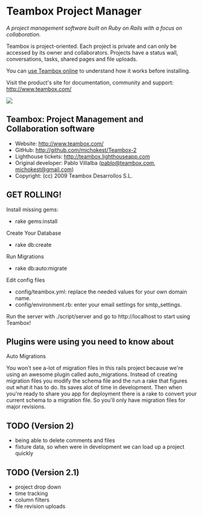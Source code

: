Teambox Project Manager
================================

*A project management software built on Ruby on Rails with a focus on collaboration.*

Teambox is project-oriented. Each project is private and can only be accessed by its owner and collaborators.
Projects have a status wall, conversations, tasks, shared pages and file uploads.

You can [use Teambox online](http://www.teambox.com/ "Teambox") to understand how it works before installing.

Visit the product's site for documentation, community and support: <http://www.teambox.com/>

<img src="http://blog.teambox.com/rails_features.jpg"/>

Teambox: Project Management and Collaboration software
-------

- Website: <http://www.teambox.com/>
- GitHub: <http://github.com/michokest/Teambox-2>
- Lighthouse tickets: <http://teambox.lighthouseapp.com>
- Original developer: Pablo Villalba (pablo@teambox.com, michokest@gmail.com)
- Copyright: (cc) 2009 Teambox Desarrollos S.L.


GET ROLLING!
-------

Install missing gems:

- rake gems:install

Create Your Database 

- rake db:create

Run Migrations

- rake db:auto:migrate

Edit config files

- config/teambox.yml: replace the needed values for your own domain name.
- config/environment.rb: enter your email settings for smtp_settings.

Run the server with ./script/server and go to http://localhost to start using Teambox!


Plugins were using you need to know about
-------

Auto Migrations

You won't see a-lot of migration files in this rails project because we're
using an awesome plugin called auto_migrations. Instead of creating migration
files you modify the schema file and the run a rake that figures out what it 
has to do. Its saves alot of time in development. Then when you're ready to
share you app for deployment there is a rake to convert your current schema
to a migration file. So you'll only have migration files for major revisions.

TODO (Version 2)
-----

* being able to delete comments and files
* fixture data, so when were in development we can load up a project quickly

TODO (Version 2.1)
-----

* project drop down
* time tracking
* column filters
* file revision uploads
